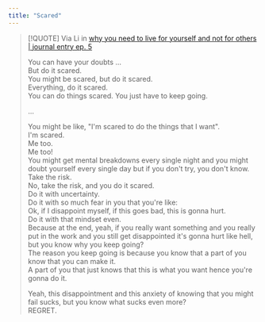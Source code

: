 ```yaml
---
title: "Scared"
---
```


> [!QUOTE] Via Li in [why you need to live for yourself and not for others | journal entry ep. 5](https://youtu.be/l6Kmuo5q_sA)
> 
> You can have your doubts ...  
> But do it scared.  
> You might be scared, but do it scared.  
> Everything, do it scared.  
> You can do things scared. You just have to keep going.  
> 
> ...  
> 
> You might be like, "I'm scared to do the things that I want".  
> I'm scared.  
> Me too.  
> Me too!  
> You might get mental breakdowns every single night and you might doubt yourself every single day but if you don't try, you don't know.  
> Take the risk.  
> No, take the risk, and you do it scared.  
> Do it with uncertainty.  
> Do it with so much fear in you that you're like:  
> Ok, if I disappoint myself, if this goes bad, this is gonna hurt.  
> Do it with that mindset even.  
> Because at the end, yeah, if you really want something and you really put in the work and you still get disappointed it's gonna hurt like hell, but you know why you keep going?  
> The reason you keep going is because you know that a part of you know that you can make it.  
> A part of you that just knows that this is what you want hence you're gonna do it.  
> 
> Yeah, this disappointment and this anxiety of knowing that you might fail sucks, but you know what sucks even more?  
> REGRET.   



